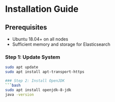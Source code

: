 # Installation Guide

## Prerequisites
- Ubuntu 18.04+ on all nodes
- Sufficient memory and storage for Elasticsearch

### Step 1: Update System
```bash
sudo apt update
sudo apt install apt-transport-https

### Step 2: Install OpenJDK
```bash
sudo apt install openjdk-8-jdk
java -version


